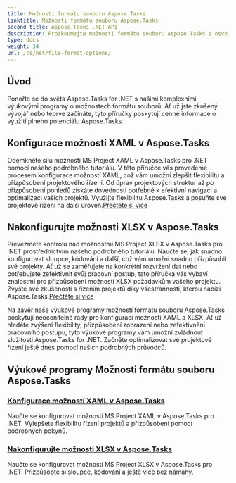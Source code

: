 ```yaml
---
title: Možnosti formátu souboru Aspose.Tasks
linktitle: Možnosti formátu souboru Aspose.Tasks
second_title: Aspose.Tasks .NET API
description: Prozkoumejte možnosti formátu souboru Aspose.Tasks a osvojte si konfiguraci možností XAML a XLSX v Aspose.Tasks .NET. Vylepšete řízení projektů pomocí tipů pro přizpůsobení.
type: docs
weight: 34
url: /cs/net/file-format-options/
---
```


## Úvod

Ponořte se do světa Aspose.Tasks for .NET s našimi komplexními výukovými programy o možnostech formátu souborů. Ať už jste zkušený vývojář nebo teprve začínáte, tyto příručky poskytují cenné informace o využití plného potenciálu Aspose.Tasks.

## Konfigurace možností XAML v Aspose.Tasks

 Odemkněte sílu možností MS Project XAML v Aspose.Tasks pro .NET pomocí našeho podrobného tutoriálu. V této příručce vás provedeme procesem konfigurace možností XAML, což vám umožní zlepšit flexibilitu a přizpůsobení projektového řízení. Od úprav projektových struktur až po přizpůsobení pohledů získáte dovednosti potřebné k efektivní navigaci a optimalizaci vašich projektů. Využijte flexibilitu Aspose.Tasks a posuňte své projektové řízení na další úroveň.[Přečtěte si více](./configuring-xaml-options/)

## Nakonfigurujte možnosti XLSX v Aspose.Tasks

Převezměte kontrolu nad možnostmi MS Project XLSX v Aspose.Tasks pro .NET prostřednictvím našeho podrobného tutoriálu. Naučte se, jak snadno konfigurovat sloupce, kódování a další, což vám umožní snadno přizpůsobit své projekty. Ať už se zaměřujete na konkrétní rozvržení dat nebo potřebujete zefektivnit svůj pracovní postup, tato příručka vás vybaví znalostmi pro přizpůsobení možností XLSX požadavkům vašeho projektu. Zvyšte své zkušenosti s řízením projektů díky všestrannosti, kterou nabízí Aspose.Tasks.[Přečtěte si více](./configuring-xlsx-options/)

Na závěr naše výukové programy možností formátu souboru Aspose.Tasks poskytují neocenitelné rady pro konfiguraci možností XAML a XLSX. Ať už hledáte zvýšení flexibility, přizpůsobení zobrazení nebo zefektivnění pracovního postupu, tyto výukové programy vám umožní zvládnout složitosti Aspose.Tasks for .NET. Začněte optimalizovat své projektové řízení ještě dnes pomocí našich podrobných průvodců.

## Výukové programy Možnosti formátu souboru Aspose.Tasks
### [Konfigurace možností XAML v Aspose.Tasks](./configuring-xaml-options/)
Naučte se konfigurovat možnosti MS Project XAML v Aspose.Tasks pro .NET. Vylepšete flexibilitu řízení projektů a přizpůsobení pomocí podrobných pokynů.
### [Nakonfigurujte možnosti XLSX v Aspose.Tasks](./configuring-xlsx-options/)
Naučte se konfigurovat možnosti MS Project XLSX v Aspose.Tasks pro .NET. Přizpůsobte si sloupce, kódování a ještě více bez námahy.